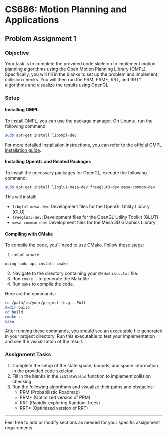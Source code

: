
# CS686: Motion Planning and Applications
## Problem Assignment 1

### Objective

Your task is to complete the provided code skeleton to implement motion planning algorithms using the Open Motion Planning Library (OMPL). Specifically, you will fill in the blanks to set up the problem and implement collision checks. You will then run the PRM, PRM*, RRT, and RRT* algorithms and visualize the results using OpenGL.

### Setup

#### Installing OMPL

To install OMPL, you can use the package manager. On Ubuntu, run the following command:

```bash
sudo apt-get install libompl-dev
```

For more detailed installation instructions, you can refer to the [official OMPL installation guide](http://ompl.kavrakilab.org/installation.html).

#### Installing OpenGL and Related Packages

To install the necessary packages for OpenGL, execute the following command:

```bash
sudo apt-get install libglu1-mesa-dev freeglut3-dev mesa-common-dev
```

This will install:

- `libglu1-mesa-dev`: Development files for the OpenGL Utility Library (GLU)
- `freeglut3-dev`: Development files for the OpenGL Utility Toolkit (GLUT)
- `mesa-common-dev`: Development files for the Mesa 3D Graphics Library

#### Compiling with CMake

To compile the code, you'll need to use CMake. Follow these steps:

1. install cmake
```bash
using sudo apt install cmake
```
2. Navigate to the directory containing your `CMakeLists.txt` file.
3. Run `cmake .` to generate the Makefile.
4. Run `make` to compile the code.

Here are the commands:

```bash
cd /path/to/your/project (e.g., PA1)
mkdir build
cd build
cmake ..
make
```

After running these commands, you should see an executable file generated in your project directory. 
Run this executable to test your implementation and see the visualization of the result.

### Assignment Tasks

1. Complete the setup of the state space, bounds, and space information in the provided code skeleton.
2. Fill in the blanks in the `isStateValid` function to implement collision checking.
3. Run the following algorithms and visualize their paths and obstacles:
    - PRM (Probabilistic Roadmap)
    - PRM* (Optimized version of PRM)
    - RRT (Rapidly-exploring Random Trees)
    - RRT* (Optimized version of RRT)

---

Feel free to add or modify sections as needed for your specific assignment requirements.
